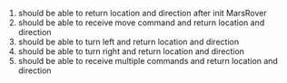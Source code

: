 1. should be able to return location and direction after init MarsRover
2. should be able to receive move command and return location and direction
3. should be able to turn left and return location and direction
4. should be able to turn right and return location and direction
5. should be able to receive multiple commands and return location and direction